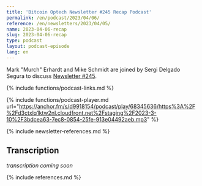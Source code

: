 ```yaml
---
title: 'Bitcoin Optech Newsletter #245 Recap Podcast'
permalink: /en/podcast/2023/04/06/
reference: /en/newsletters/2023/04/05/
name: 2023-04-06-recap
slug: 2023-04-06-recap
type: podcast
layout: podcast-episode
lang: en
---
```

Mark "Murch" Erhardt and Mike Schmidt are joined by Sergi Delgado Segura to discuss [Newsletter #245]({{page.reference}}).

{% include functions/podcast-links.md %}

{% include functions/podcast-player.md url="https://anchor.fm/s/d9918154/podcast/play/68345636/https%3A%2F%2Fd3ctxlq1ktw2nl.cloudfront.net%2Fstaging%2F2023-3-10%2F3bdcea63-7ec8-0854-25fe-913e04492aeb.mp3" %}

{% include newsletter-references.md %}

## Transcription

_transcription coming soon_

{% include references.md %}
